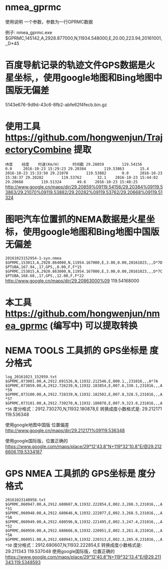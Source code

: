 # nmea_gprmc

使用说明  一个参数，参数为一行GPRMC数据

例子:
nmea_gprmc.exe  $GPRMC,145142,A,2928.877000,N,11934.548000,E,20.00,223.94,20161001,,,D*45

# 百度导航记录的轨迹文件GPS数据是火星坐标,，使用google地图和Bing地图中国版无偏差
5143e676-9d9d-43c6-8fb2-abfe62f4fecb.bin.gz
# 使用工具 https://github.com/hongwenjun/TrajectoryCombine 提取
`
纬度    经度    时速(Km/H)      时间戳
29.20859        119.54156       0.0     2016-10-23 15:29:23
29.20384        119.53863       15.4    2016-10-23 15:33:50
29.21070        119.53882       0.0     2016-10-23 15:38:37
29.20282        119.53762       32.1    2016-10-23 15:44:02
29.20668        119.51324       49.6    2016-10-23 15:48:25
`
http://www.google.cn/maps/dir/29.20859%09119.54156/29.20384%09119.53863/29.21070%09119.53882/29.20282%09119.53762/29.20668%09119.51324

# 图吧汽车位置抓的NEMA数据是火星坐标，使用google地图和Bing地图中国版无偏差
`20161023152954-1-syn.nmea
$GPRMC,153013,A,2920.864000,N,11954.167000,E,3.00,0.00,20161023,,,D*7D
$PTUBA,167.94,,17,GPS,,8.00,F,F*15
$GPRMC,153015,A,2920.863000,N,11954.167000,E,3.00,0.00,20161023,,,D*7C
$PTUBA,168.68,,17,GPS,,12.00,F,F*22
`
http://www.google.cn/maps/dir/29.20863000%09 119.54168000

# 本工具 https://github.com/hongwenjun/nmea_gprmc (编写中) 可以提取转换

# NEMA TOOLS 工具抓的 GPS坐标是 度分格式
`
log_20161023_152959.txt
$GPRMC,073001.00,A,2912.691526,N,11932.212546,E,000.1,,231016,,,A*7A
$GPRMC,073059.00,A,2912.726239,N,11932.183854,E,007.6,330.1,231016,,,A*59
$GPRMC,073100.00,A,2912.728339,N,11932.182502,E,007.8,328.5,231016,,,A*57
$GPRMC,073101.00,A,2912.730270,N,11932.180878,E,007.9,323.8,231016,,,A*56
`
度分格式：2912.730270,N,11932.180878,E
转换成度小数格式是: 29.212171       119.536348

使用google地图中国版 位置偏差
http://www.google.cn/maps/dir/29.212171%09119.536348

使用google国际版，位置正确的
https://www.google.com/maps/place/29°12'43.8"N+119°32'10.8"E/@29.2126606,119.5334187

# GPS NMEA 工具抓的 GPS坐标是 度分格式
`
20161023140958.txt
$GPRMC,060947.00,A,2912.680607,N,11932.222854,E,002.3,288.3,231016,,,A*51
$GPRMC,060948.00,A,2912.680646,N,11932.222077,E,002.3,268.5,231016,,,A*5A
$GPRMC,060949.00,A,2912.680596,N,11932.221495,E,002.3,247.4,231016,,,A*52
$GPRMC,060950.00,A,2912.680666,N,11932.220951,E,002.3,261.8,231016,,,A*5A
$GPRMC,060951.00,A,2912.680943,N,11932.220313,E,002.3,285.0,231016,,,A*5D
`
度分格式：2912.680607,N,11932.222854,E
转换成度小数格式是: 29.211343       119.537048
使用google国际版，位置正确的
https://www.google.com/maps/place/29°12'40.8"N+119°32'13.4"E/@29.211343,119.5348593
